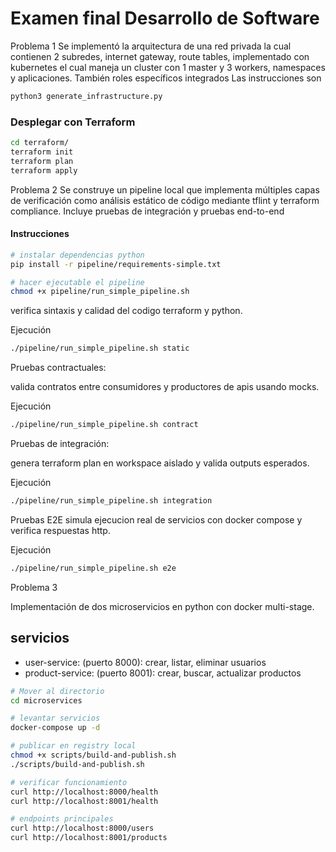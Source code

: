 # Examen final Desarrollo de Software

Problema 1
Se implementó la arquitectura de una red privada la cual contienen 2 subredes, internet gateway, route tables, implementado con kubernetes el cual maneja un cluster con 1 master y 3 workers, namespaces y aplicaciones. También roles específicos integrados
Las instrucciones son
```bash
python3 generate_infrastructure.py
```

### Desplegar con Terraform
```bash
cd terraform/
terraform init
terraform plan
terraform apply
```

Problema 2
Se construye un pipeline local que implementa múltiples capas de verificación como análisis estático de código mediante tflint y terraform compliance. Incluye pruebas de integración y pruebas end-to-end

#### Instrucciones

```bash
# instalar dependencias python
pip install -r pipeline/requirements-simple.txt

# hacer ejecutable el pipeline
chmod +x pipeline/run_simple_pipeline.sh
```
verifica sintaxis y calidad del codigo terraform y python.

Ejecución
```bash
./pipeline/run_simple_pipeline.sh static
```
Pruebas contractuales:

valida contratos entre consumidores y productores de apis usando mocks.

Ejecución
```bash
./pipeline/run_simple_pipeline.sh contract
```
Pruebas de integración:

genera terraform plan en workspace aislado y valida outputs esperados.

Ejecución
```bash
./pipeline/run_simple_pipeline.sh integration
```
Pruebas E2E
simula ejecucion real de servicios con docker compose y verifica respuestas http.

Ejecución
```bash
./pipeline/run_simple_pipeline.sh e2e
```
Problema 3

Implementación de dos microservicios en python con docker multi-stage.

## servicios

- user-service: (puerto 8000): crear, listar, eliminar usuarios
- product-service: (puerto 8001): crear, buscar, actualizar productos

```bash
# Mover al directorio
cd microservices

# levantar servicios
docker-compose up -d

# publicar en registry local
chmod +x scripts/build-and-publish.sh
./scripts/build-and-publish.sh

# verificar funcionamiento
curl http://localhost:8000/health
curl http://localhost:8001/health

# endpoints principales
curl http://localhost:8000/users
curl http://localhost:8001/products
```

